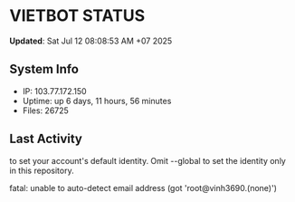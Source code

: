 # VIETBOT STATUS
**Updated**: Sat Jul 12 08:08:53 AM +07 2025

## System Info
- IP: 103.77.172.150
- Uptime: up 6 days, 11 hours, 56 minutes
- Files: 26725

## Last Activity

to set your account's default identity.
Omit --global to set the identity only in this repository.

fatal: unable to auto-detect email address (got 'root@vinh3690.(none)')
